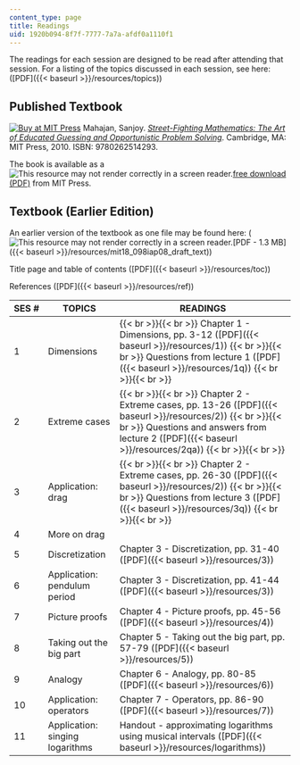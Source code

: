 ```yaml
---
content_type: page
title: Readings
uid: 1920b094-8f7f-7777-7a7a-afdf0a1110f1
---
```


The readings for each session are designed to be read after attending that session. For a listing of the topics discussed in each session, see here: ([PDF]({{< baseurl >}}/resources/topics))

Published Textbook
------------------

[![Buy at MIT Press](/images/mp_logo.gif)](https://mitpress.mit.edu/9780262514293) Mahajan, Sanjoy. [_Street-Fighting Mathematics: The Art of Educated Guessing and Opportunistic Problem Solving_](https://mitpress.mit.edu/9780262514293). Cambridge, MA: MIT Press, 2010. ISBN: 9780262514293.

The book is available as a ![This resource may not render correctly in a screen reader.](/images/inacessible.gif)[free download (PDF)](https://www.dropbox.com/s/722rlvrwy9l9w73/7728.pdf?dl=0) from MIT Press.

Textbook (Earlier Edition)
--------------------------

An earlier version of the textbook as one file may be found here: (![This resource may not render correctly in a screen reader.](/images/inacessible.gif)[PDF - 1.3 MB]({{< baseurl >}}/resources/mit18_098iap08_draft_text))

Title page and table of contents ([PDF]({{< baseurl >}}/resources/toc))

References ([PDF]({{< baseurl >}}/resources/ref))

| SES # | TOPICS | READINGS |
| --- | --- | --- |
| 1 | Dimensions |  {{< br >}}{{< br >}} Chapter 1 - Dimensions, pp. 3-12 ([PDF]({{< baseurl >}}/resources/1)) {{< br >}}{{< br >}} Questions from lecture 1 ([PDF]({{< baseurl >}}/resources/1q)) {{< br >}}{{< br >}}  |
| 2 | Extreme cases |  {{< br >}}{{< br >}} Chapter 2 - Extreme cases, pp. 13-26 ([PDF]({{< baseurl >}}/resources/2)) {{< br >}}{{< br >}} Questions and answers from lecture 2 ([PDF]({{< baseurl >}}/resources/2qa)) {{< br >}}{{< br >}}  |
| 3 | Application: drag |  {{< br >}}{{< br >}} Chapter 2 - Extreme cases, pp. 26-30 ([PDF]({{< baseurl >}}/resources/2)) {{< br >}}{{< br >}} Questions from lecture 3 ([PDF]({{< baseurl >}}/resources/3q)) {{< br >}}{{< br >}}  |
| 4 | More on drag | &nbsp; |
| 5 | Discretization | Chapter 3 - Discretization, pp. 31-40 ([PDF]({{< baseurl >}}/resources/3)) |
| 6 | Application: pendulum period | Chapter 3 - Discretization, pp. 41-44 ([PDF]({{< baseurl >}}/resources/3)) |
| 7 | Picture proofs | Chapter 4 - Picture proofs, pp. 45-56 ([PDF]({{< baseurl >}}/resources/4)) |
| 8 | Taking out the big part | Chapter 5 - Taking out the big part, pp. 57-79 ([PDF]({{< baseurl >}}/resources/5)) |
| 9 | Analogy | Chapter 6 - Analogy, pp. 80-85 ([PDF]({{< baseurl >}}/resources/6)) |
| 10 | Application: operators | Chapter 7 - Operators, pp. 86-90 ([PDF]({{< baseurl >}}/resources/7)) |
| 11 | Application: singing logarithms | Handout - approximating logarithms using musical intervals ([PDF]({{< baseurl >}}/resources/logarithms))